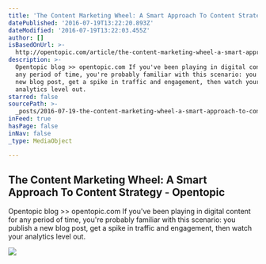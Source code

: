 ```yaml
---
title: 'The Content Marketing Wheel: A Smart Approach To Content Strategy - Opentopic'
datePublished: '2016-07-19T13:22:20.893Z'
dateModified: '2016-07-19T13:22:03.455Z'
author: []
isBasedOnUrl: >-
  http://opentopic.com/article/the-content-marketing-wheel-a-smart-approach-to-content-strategy-5/?utm_content=buffer41d61&utm_medium=social&utm_source=twitter.com&utm_campaign=buffer
description: >-
  Opentopic blog >> opentopic.com If you've been playing in digital content for
  any period of time, you're probably familiar with this scenario: you publish a
  new blog post, get a spike in traffic and engagement, then watch your
  analytics level out.
starred: false
sourcePath: >-
  _posts/2016-07-19-the-content-marketing-wheel-a-smart-approach-to-content-str.md
inFeed: true
hasPage: false
inNav: false
_type: MediaObject

---
```

<article style=""><h1>The Content Marketing Wheel: A Smart Approach To Content Strategy - Opentopic</h1><p>Opentopic blog &gt;&gt; opentopic.com If you've been playing in digital content for any period of time, you're probably familiar with this scenario: you publish a new blog post, get a spike in traffic and engagement, then watch your analytics level out.</p><img src="http://opentopic.com/wp-content/uploads/2016/06/87dcc1c410858b9747147eeccf550689.png" /></article>